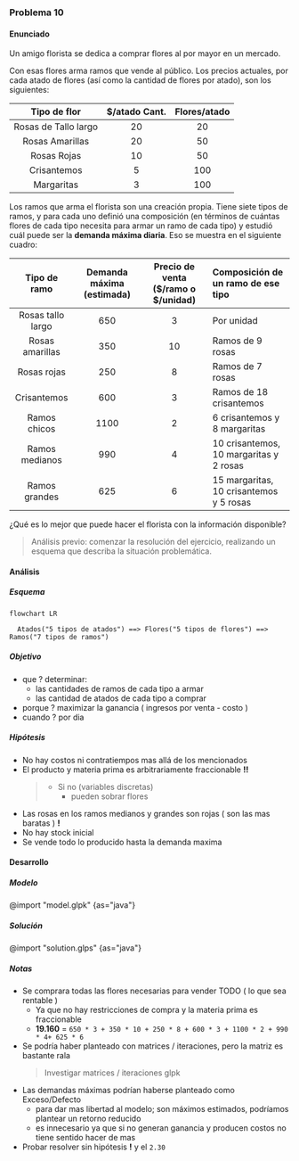 ### Problema 10

#### Enunciado

Un amigo florista se dedica a comprar flores al por mayor en un mercado.

Con esas flores arma ramos que vende al público. Los precios actuales, por cada atado de flores (así como la cantidad de flores por atado), son los siguientes:

|     Tipo de flor     | \$/atado Cant. | Flores/atado |
| :------------------: | :------------: | :----------: |
| Rosas de Tallo largo |       20       |      20      |
|   Rosas Amarillas    |       20       |      50      |
|     Rosas Rojas      |       10       |      50      |
|     Crisantemos      |       5        |     100      |
|      Margaritas      |       3        |     100      |

Los ramos que arma el florista son una creación propia.
Tiene siete tipos de ramos, y para cada uno definió una composición (en términos de cuántas flores de cada tipo necesita para armar un ramo de cada tipo) y estudió cuál puede ser la **demanda máxima diaria**.
Eso se muestra en el siguiente cuadro:

|   Tipo de ramo    | Demanda máxima (estimada) | Precio de venta (\$/ramo o \$/unidad) | Composición de un ramo de ese tipo      |
| :---------------: | :-----------------------: | :-----------------------------------: | :-------------------------------------- |
| Rosas tallo largo |            650            |                   3                   | Por unidad                              |
|  Rosas amarillas  |            350            |                  10                   | Ramos de 9 rosas                        |
|    Rosas rojas    |            250            |                   8                   | Ramos de 7 rosas                        |
|    Crisantemos    |            600            |                   3                   | Ramos de 18 crisantemos                 |
|   Ramos chicos    |           1100            |                   2                   | 6 crisantemos y 8 margaritas            |
|  Ramos medianos   |            990            |                   4                   | 10 crisantemos, 10 margaritas y 2 rosas |
|   Ramos grandes   |            625            |                   6                   | 15 margaritas, 10 crisantemos y 5 rosas |

¿Qué es lo mejor que puede hacer el florista con la información disponible?

> Análisis previo: comenzar la resolución del ejercicio, realizando un esquema que describa la situación problemática.

#### Análisis

##### Esquema

```mermaid
flowchart LR

  Atados("5 tipos de atados") ==> Flores("5 tipos de flores") ==> Ramos("7 tipos de ramos")

```

##### Objetivo

- que ? determinar:
  - las cantidades de ramos de cada tipo a armar
  - las cantidad de atados de cada tipo a comprar
- porque ? maximizar la ganancia ( ingresos por venta - costo )
- cuando ? por dia

##### Hipótesis

- No hay costos ni contratiempos mas allá de los mencionados
- El producto y materia prima es arbitrariamente fraccionable **!!**
  > - Si no (variables discretas)
  >   - pueden sobrar flores
- Las rosas en los ramos medianos y grandes son rojas ( son las mas baratas ) **!**
- No hay stock inicial
- Se vende todo lo producido hasta la demanda maxima

#### Desarrollo

##### Modelo

@import "model.glpk" {as="java"}

##### Solución

@import "solution.glps" {as="java"}

##### Notas

- Se comprara todas las flores necesarias para vender TODO ( lo que sea rentable )
  - Ya que no hay restricciones de compra y la materia prima es fraccionable
  - **19.160** = `650 * 3 + 350 * 10 + 250 * 8 + 600 * 3 + 1100 * 2 + 990 * 4+ 625 * 6`
- Se podría haber planteado con matrices / iteraciones, pero la matriz es bastante rala
  > Investigar matrices / iteraciones glpk
- Las demandas máximas podrían haberse planteado como Exceso/Defecto
  - para dar mas libertad al modelo; son máximos estimados, podríamos plantear un retorno reducido
  - es innecesario ya que si no generan ganancia y producen costos no tiene sentido hacer de mas
- Probar resolver sin hipótesis **!** y el `2.30`
